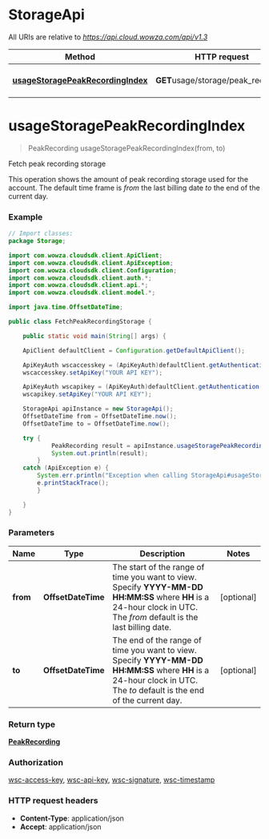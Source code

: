 # StorageApi

All URIs are relative to *https://api.cloud.wowza.com/api/v1.3*

Method | HTTP request | Description
------------- | ------------- | -------------
[**usageStoragePeakRecordingIndex**](StorageApi.md#usageStoragePeakRecordingIndex) | **GET**usage/storage/peak_recording | Fetch peak recording storage


<a name="usageStoragePeakRecordingIndex"></a>
# **usageStoragePeakRecordingIndex**
> PeakRecording usageStoragePeakRecordingIndex(from, to)

Fetch peak recording storage

This operation shows the amount of peak recording storage used for the account. The default time frame is *from* the last billing date *to* the end of the current day.

### Example
```java
// Import classes:
package Storage;

import com.wowza.cloudsdk.client.ApiClient;
import com.wowza.cloudsdk.client.ApiException;
import com.wowza.cloudsdk.client.Configuration;
import com.wowza.cloudsdk.client.auth.*;
import com.wowza.cloudsdk.client.api.*;
import com.wowza.cloudsdk.client.model.*;

import java.time.OffsetDateTime;

public class FetchPeakRecordingStorage {

    public static void main(String[] args) {

	ApiClient defaultClient = Configuration.getDefaultApiClient();

	ApiKeyAuth wscaccesskey = (ApiKeyAuth)defaultClient.getAuthentication("wsc-access-key");
	wscaccesskey.setApiKey("YOUR API KEY");

	ApiKeyAuth wscapikey = (ApiKeyAuth)defaultClient.getAuthentication("wsc-api-key");
	wscapikey.setApiKey("YOUR API KEY");

	StorageApi apiInstance = new StorageApi();
	OffsetDateTime from = OffsetDateTime.now();
	OffsetDateTime to = OffsetDateTime.now();

	try {
		    PeakRecording result = apiInstance.usageStoragePeakRecordingIndex(from, to);
		    System.out.println(result);
		} 
	catch (ApiException e) {
	    System.err.println("Exception when calling StorageApi#usageStoragePeakRecordingIndex");
	    e.printStackTrace();
		}

	}
} 
```

### Parameters

Name | Type | Description  | Notes
------------- | ------------- | ------------- | -------------
 **from** | **OffsetDateTime**| The start of the range of time you want to view. Specify **YYYY-MM-DD HH:MM:SS** where **HH** is a 24-hour clock in UTC. The *from* default is the last billing date. | [optional]
 **to** | **OffsetDateTime**| The end of the range of time you want to view. Specify **YYYY-MM-DD HH:MM:SS** where **HH** is a 24-hour clock in UTC. The *to* default is the end of the current day. | [optional]

### Return type

[**PeakRecording**](PeakRecording.md)

### Authorization

[wsc-access-key](../README.md#wsc-access-key), [wsc-api-key](../README.md#wsc-api-key), [wsc-signature](../README.md#wsc-signature), [wsc-timestamp](../README.md#wsc-timestamp)

### HTTP request headers

 - **Content-Type**: application/json
 - **Accept**: application/json

